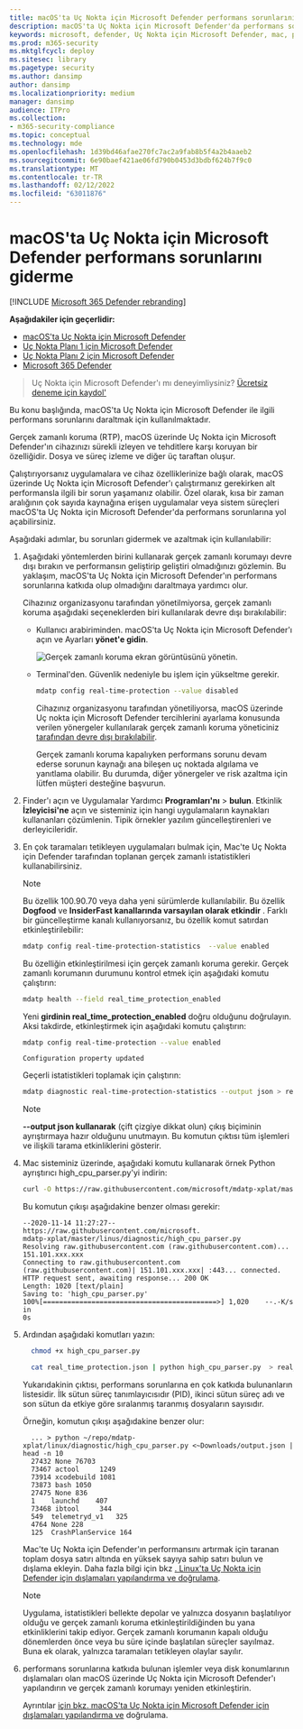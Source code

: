 ```yaml
---
title: macOS'ta Uç Nokta için Microsoft Defender performans sorunlarını giderme
description: macOS'ta Uç Nokta için Microsoft Defender'da performans sorunlarını giderin.
keywords: microsoft, defender, Uç Nokta için Microsoft Defender, mac, performans
ms.prod: m365-security
ms.mktglfcycl: deploy
ms.sitesec: library
ms.pagetype: security
ms.author: dansimp
author: dansimp
ms.localizationpriority: medium
manager: dansimp
audience: ITPro
ms.collection:
- m365-security-compliance
ms.topic: conceptual
ms.technology: mde
ms.openlocfilehash: 1d39bd46afae270fc7ac2a9fab8b5f4a2b4aaeb2
ms.sourcegitcommit: 6e90baef421ae06fd790b0453d3bdbf624b7f9c0
ms.translationtype: MT
ms.contentlocale: tr-TR
ms.lasthandoff: 02/12/2022
ms.locfileid: "63011876"
---
```

# <a name="troubleshoot-performance-issues-for-microsoft-defender-for-endpoint-on-macos"></a>macOS'ta Uç Nokta için Microsoft Defender performans sorunlarını giderme

[!INCLUDE [Microsoft 365 Defender rebranding](../../includes/microsoft-defender.md)]


**Aşağıdakiler için geçerlidir:**

- [macOS'ta Uç Nokta için Microsoft Defender](microsoft-defender-endpoint-mac.md)
- [Uç Nokta Planı 1 için Microsoft Defender](https://go.microsoft.com/fwlink/p/?linkid=2154037)
- [Uç Nokta Planı 2 için Microsoft Defender](https://go.microsoft.com/fwlink/p/?linkid=2154037)
- [Microsoft 365 Defender](https://go.microsoft.com/fwlink/?linkid=2118804)

> Uç Nokta için Microsoft Defender'ı mı deneyimliysiniz? [Ücretsiz deneme için kaydol'](https://signup.microsoft.com/create-account/signup?products=7f379fee-c4f9-4278-b0a1-e4c8c2fcdf7e&ru=https://aka.ms/MDEp2OpenTrial?ocid=docs-wdatp-exposedapis-abovefoldlink)

Bu konu başlığında, macOS'ta Uç Nokta için Microsoft Defender ile ilgili performans sorunlarını daraltmak için kullanılmaktadır.

Gerçek zamanlı koruma (RTP), macOS üzerinde Uç Nokta için Microsoft Defender'ın cihazınızı sürekli izleyen ve tehditlere karşı koruyan bir özelliğidir. Dosya ve süreç izleme ve diğer üç taraftan oluşur.

Çalıştırıyorsanız uygulamalara ve cihaz özelliklerinize bağlı olarak, macOS üzerinde Uç Nokta için Microsoft Defender'ı çalıştırmanız gerekirken alt performansla ilgili bir sorun yaşamanız olabilir. Özel olarak, kısa bir zaman aralığının çok sayıda kaynağına erişen uygulamalar veya sistem süreçleri macOS'ta Uç Nokta için Microsoft Defender'da performans sorunlarına yol açabilirsiniz.

Aşağıdaki adımlar, bu sorunları gidermek ve azaltmak için kullanılabilir:

1. Aşağıdaki yöntemlerden birini kullanarak gerçek zamanlı korumayı devre dışı bırakın ve performansın geliştirip geliştiri olmadığınızı gözlemin. Bu yaklaşım, macOS'ta Uç Nokta için Microsoft Defender'ın performans sorunlarına katkıda olup olmadığını daraltmaya yardımcı olur.

      Cihazınız organizasyonu tarafından yönetilmiyorsa, gerçek zamanlı koruma aşağıdaki seçeneklerden biri kullanılarak devre dışı bırakılabilir:

    - Kullanıcı arabiriminden. macOS'ta Uç Nokta için Microsoft Defender'ı açın ve Ayarları **yönet'e gidin**.

      ![Gerçek zamanlı koruma ekran görüntüsünü yönetin.](images/mdatp-36-rtp.png)

    - Terminal'den. Güvenlik nedeniyle bu işlem için yükseltme gerekir.

      ```bash
      mdatp config real-time-protection --value disabled
      ```

      Cihazınız organizasyonu tarafından yönetiliyorsa, macOS üzerinde Uç nokta için Microsoft Defender tercihlerini ayarlama konusunda verilen yönergeler kullanılarak gerçek zamanlı koruma yöneticiniz [tarafından devre dışı bırakılabilir](mac-preferences.md).

      Gerçek zamanlı koruma kapalıyken performans sorunu devam ederse sorunun kaynağı ana bileşen uç noktada algılama ve yanıtlama olabilir. Bu durumda, diğer yönergeler ve risk azaltma için lütfen müşteri desteğine başvurun.

2. Finder'ı açın ve Uygulamalar Yardımcı **Programları'nı** \> **bulun**. Etkinlik **İzleyicisi'ne** açın ve sisteminiz için hangi uygulamaların kaynakları kullananları çözümlenin. Tipik örnekler yazılım güncelleştirenleri ve derleyicileridir.

3. En çok taramaları tetikleyen uygulamaları bulmak için, Mac'te Uç Nokta için Defender tarafından toplanan gerçek zamanlı istatistikleri kullanabilirsiniz.

      > [!NOTE]
      > Bu özellik 100.90.70 veya daha yeni sürümlerde kullanılabilir.
      Bu özellik **Dogfood** ve **InsiderFast kanallarında varsayılan olarak etkindir** . Farklı bir güncelleştirme kanalı kullanıyorsanız, bu özellik komut satırdan etkinleştirilebilir:

      ```bash
      mdatp config real-time-protection-statistics  --value enabled
      ```

      Bu özelliğin etkinleştirilmesi için gerçek zamanlı koruma gerekir. Gerçek zamanlı korumanın durumunu kontrol etmek için aşağıdaki komutu çalıştırın:

      ```bash
      mdatp health --field real_time_protection_enabled
      ```

    Yeni **girdinin real_time_protection_enabled** doğru olduğunu doğrulayın. Aksi takdirde, etkinleştirmek için aşağıdaki komutu çalıştırın:

      ```bash
      mdatp config real-time-protection --value enabled
      ```

      ```output
      Configuration property updated
      ```

      Geçerli istatistikleri toplamak için çalıştırın:

      ```bash
      mdatp diagnostic real-time-protection-statistics --output json > real_time_protection.json
      ```

      > [!NOTE]
      > **--output json kullanarak** (çift çizgiye dikkat olun) çıkış biçiminin ayrıştırmaya hazır olduğunu unutmayın.
      Bu komutun çıktısı tüm işlemleri ve ilişkili tarama etkinliklerini gösterir.

4. Mac sisteminiz üzerinde, aşağıdaki komutu kullanarak örnek Python ayrıştırıcı high_cpu_parser.py'yi indirin:

    ```bash
    curl -O https://raw.githubusercontent.com/microsoft/mdatp-xplat/master/linux/diagnostic/high_cpu_parser.py
    ```

    Bu komutun çıkışı aşağıdakine benzer olması gerekir:

    ```Output
    --2020-11-14 11:27:27-- https://raw.githubusercontent.com/microsoft.
    mdatp-xplat/master/linus/diagnostic/high_cpu_parser.py
    Resolving raw.githubusercontent.com (raw.githubusercontent.com)... 151.101.xxx.xxx
    Connecting to raw.githubusercontent.com (raw.githubusercontent.com)| 151.101.xxx.xxx| :443... connected.
    HTTP request sent, awaiting response... 200 OK
    Length: 1020 [text/plain]
    Saving to: 'high_cpu_parser.py'
    100%[===========================================>] 1,020    --.-K/s   in
    0s
    ```

5. Ardından aşağıdaki komutları yazın:

      ```bash
        chmod +x high_cpu_parser.py
      ```

      ```bash
        cat real_time_protection.json | python high_cpu_parser.py  > real_time_protection.log
      ```

      Yukarıdakinin çıktısı, performans sorunlarına en çok katkıda bulunanların listesidir. İlk sütun süreç tanımlayıcısıdır (PID), ikinci sütun süreç adı ve son sütun da etkiye göre sıralanmış taranmış dosyaların sayısıdır.

      Örneğin, komutun çıkışı aşağıdakine benzer olur:

      ```output
        ... > python ~/repo/mdatp-xplat/linux/diagnostic/high_cpu_parser.py <~Downloads/output.json | head -n 10
        27432 None 76703
        73467 actool     1249
        73914 xcodebuild 1081
        73873 bash 1050
        27475 None 836
        1    launchd    407
        73468 ibtool     344
        549  telemetryd_v1   325
        4764 None 228
        125  CrashPlanService 164
      ```

      Mac'te Uç Nokta için Defender'ın performansını artırmak için taranan toplam dosya satırı altında en yüksek sayıya sahip satırı bulun ve dışlama ekleyin. Daha fazla bilgi için bkz [. Linux'ta Uç Nokta için Defender için dışlamaları yapılandırma ve doğrulama](linux-exclusions.md).

      > [!NOTE]
      > Uygulama, istatistikleri bellekte depolar ve yalnızca dosyanın başlatılıyor olduğu ve gerçek zamanlı koruma etkinleştirildiğinden bu yana etkinliklerini takip ediyor. Gerçek zamanlı korumanın kapalı olduğu dönemlerden önce veya bu süre içinde başlatılan süreçler sayılmaz. Buna ek olarak, yalnızca taramaları tetikleyen olaylar sayılır.
      >
6. performans sorunlarına katkıda bulunan işlemler veya disk konumlarının dışlamaları olan macOS üzerinde Uç Nokta için Microsoft Defender'ı yapılandırın ve gerçek zamanlı korumayı yeniden etkinleştirin.

     Ayrıntılar [için bkz. macOS'ta Uç Nokta için Microsoft Defender için dışlamaları yapılandırma ve](mac-exclusions.md) doğrulama.
